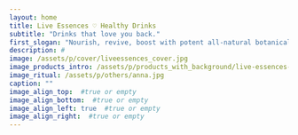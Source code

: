 ```yaml
---
layout: home
title: Live Essences ♡ Healthy Drinks
subtitle: "Drinks that love you back."
first_slogan: "Nourish, revive, boost with potent all-natural botanicals targeting gut health for maximum results."
description: #
image: /assets/p/cover/liveessences_cover.jpg
image_products_intro: /assets/p/products_with_background/live-essences-products.jpg
image_ritual: /assets/p/others/anna.jpg
caption: ""
image_align_top:  #true or empty
image_align_bottom:  #true or empty
image_align_left: true  #true or empty
image_align_right:  #true or empty
---
```

